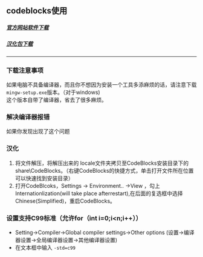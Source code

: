 ## codeblocks使用
##### [官方网站软件下载](http://www.codeblocks.org/)
##### [汉化包下载](https://pan.baidu.com/s/1bpETXFp)
***
### 下载注意事项
如果电脑不具备编译器，而且你不想因为安装一个工具多添麻烦的话，请注意下载``mingw-setup.exe``版本。（对于windows)  
这个版本自带了编译器，省去了很多麻烦。
### 解决编译器报错
如果你发现出现了这个问题
### 汉化
1. 将文件解压，将解压出来的 locale文件夹拷贝至CodeBlocks安装目录下的share\CodeBlocks。（右键CodeBlocks的快捷方式，单击打开文件所在位置可以快速找到安装目录）
2. 打开CodeBlcoks，Settings  -> Environment.. ->View ，勾上Internationlization(will take place afterrestart),在后面的复选框中选择Chinese(Simplified)，重启CodeBlocks。
### 设置支持C99标准（允许for（int i=0;i<n;i++））
- Setting->Compiler->Global compiler settings->Other options (设置->编译器设置->全局编译器设置->其他编译器设置)
- 在文本框中输入 ``-std=c99``
